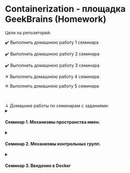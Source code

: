 # Containerization - площадка GeekBrains (Homework)

<summary>Цели на репозиторий:</summary>
<p>

✔️ Выполнить домашнюю работу 1 семинара
  
✔️ Выполнить домашнюю работу 2 семинара

✔️ Выполнить домашнюю работу 3 семинара

✕ Выполнить домашнюю работу 4 семинара

✕ Выполнить домашнюю работу 5 семинара

</p>

<br>
<br>
↓ Домашние работы по семинарам с заданиями:

<details><summary><h4>Семинар 1. Механизмы пространства имен.</h4></summary>

✔️ Необходимо продемонстрировать изоляцию одного и того же приложения (как решено на семинаре - командного интерпретатора) в различных пространствах имен.

</details>
<details><summary><h4>Семинар 2. Механизмы контрольных групп.</h4></summary>

✔️ Запустить контейнер с ubuntu, используя механизм LXC

✔️ Ограничить контейнер 256 Мб ОЗУ и проверить, что ограничение работает

✔️ добавить автозапуск контейнеру, перезагрузить ОС и убедиться, что контейнер действительно запустился самостоятельно

''при создании указать файл, куда записывать логи

''после перезагрузки проанализировать логи

</details>
<details><summary><h4>Семинар 3. Введение в Docker</h4></summary>

✔️ Запустить контейнер с БД, отличной от mariaDB, используя инструкции на сайте: https://hub.docker.com/

✔️ По желанию - заполнить БД данными через консоль

✔️ Запустить phpmyadmin (в контейнере) и через веб проверить, что все введенные данные доступны

✔️ Создать папку, которую мы будем готовы смонтировать в контейнер

✔️ В этой папке создать файл test.txt и наполнить данными

✔️ В домашней директории создать файл test.txt, который также необходимо будет смонтировать в контейнер и наполнить совершенно другими данными

✔️ Создать контейнер из образа ubuntu:22.10

✔️ Задать ему имя

✔️ Задать hostname

✔️ Смонтировать созданную ранее папку с хоста в контейнер

✔️ Смонтировать созданный ранее текстовый файл внутрь смонтированной папки, чтобы он пересекался с созданным ранее файлом в этой папке. Просмотреть этот файл.

</details>
